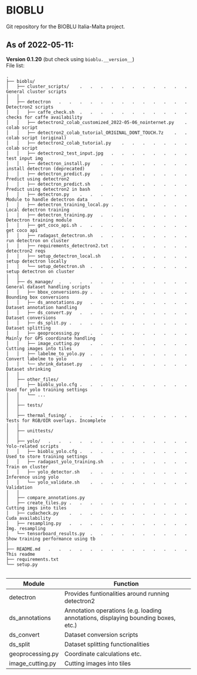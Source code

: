 # BIOBLU

Git repository for the BIOBLU Italia-Malta project.  
## As of 2022-05-11:  
**Version 0.1.20** (but check using `bioblu.__version__`)  
File list:

```
.
├── bioblu/
│   ├── cluster_scripts/    .   .   .   .   .   .   .   .   .   .   .   General cluster scripts
│   │
│   ├── detectron   .   .   .   .   .   .   .   .   .   .   .   .   .   Detectron2 scripts
│   │   ├── caffe_check.sh  .   .   .   .   .   .   .   .   .   .   .   checks for caffe availability
│   │   ├── detectron2_colab_customized_2022-05-06_nointernet.py    .   colab script
│   │   ├── detectron2_colab_tutorial_ORIGINAL_DONT_TOUCH.7z    .   .   colab script (original)
│   │   ├── detectron2_colab_tutorial.py    .   .   .   .   .   .   .   colab script
│   │   ├── detectron2_test_input.jpg   .   .   .   .   .   .   .   .   test input img
│   │   ├── detectron_install.py    .   .   .   .   .   .   .   .   .   install detectron (deprecated)
│   │   ├── detectron_predict.py    .   .   .   .   .   .   .   .   .   Predict using detectron2
│   │   ├── detectron_predict.sh    .   .   .   .   .   .   .   .   .   Predict using detectron2 in bash
│   │   ├── detectron.py    .   .   .   .   .   .   .   .   .   .   .   Module to handle detectron data
│   │   ├── detectron_training_local.py .   .   .   .   .   .   .   .   Local detectron training
│   │   ├── detectron_training.py   .   .   .   .   .   .   .   .   .   Detectron training module
│   │   ├── get_coco_api.sh .   .   .   .   .   .   .   .   .   .   .   get coco api
│   │   ├── radagast_detectron.sh   .   .   .   .   .   .   .   .   .   run detectron on cluster
│   │   ├── requirements_detectron2.txt .   .   .   .   .   .   .   .   detectron2 reqs
│   │   ├── setup_detectron_local.sh    .   .   .   .   .   .   .   .   setup detectron locally
│   │   └── setup_detectron.sh  .   .   .   .   .   .   .   .   .   .   setup detectron on cluster
│   │
│   ├── ds_manage/  .   .   .   .   .   .   .   .   .   .   .   .   .   General dataset handling scripts
│   │   ├── bbox_conversions.py .   .   .   .   .   .   .   .   .   .   Bounding box conversions
│   │   ├── ds_annotations.py   .   .   .   .   .   .   .   .   .   .   Dataset annotation handling
│   │   ├── ds_convert.py   .   .   .   .   .   .   .   .   .   .   .   Dataset conversions
│   │   ├── ds_split.py .   .   .   .   .   .   .   .   .   .   .   .   Dataset splitting
│   │   ├── geoprocessing.py    .   .   .   .   .   .   .   .   .   .   Mainly for GPS coordinate handling
│   │   ├── image_cutting.py    .   .   .   .   .   .   .   .   .   .   Cutting images into tiles
│   │   ├── labelme_to_yolo.py  .   .   .   .   .   .   .   .   .   .   Convert labelme to yolo
│   │   └── shrink_dataset.py   .   .   .   .   .   .   .   .   .   .   Dataset shrinking
│   │
│   ├── other_files/
│   │   ├── bioblu_yolo.cfg .   .   .   .   .   .   .   .   .   .   .   Used for yolo training settings
│   │   └── ...
│   │
│   ├── tests/
│   │
│   ├── thermal_fusing/ .   .   .   .   .   .   .   .   .   .   .   .   Tests for RGB/OIR overlays. Incomplete
│   │
│   ├── unittests/
│   │
│   ├── yolo/   .   .   .   .   .   .   .   .   .   .   .   .   .   .   Yolo-related scripts
│   │   ├── bioblu_yolo.cfg .   .   .   .   .   .   .   .   .   .   .   Used to store training settings
│   │   ├── radagast_yolo_training.sh   .   .   .   .   .   .   .   .   Train on cluster
│   │   ├── yolo_detector.sh    .   .   .   .   .   .   .   .   .   .   Inference using yolo
│   │   └── yolo_validate.sh    .   .   .   .   .   .   .   .   .   .   Validation
│   │
│   ├── compare_annotations.py
│   ├── create_tiles.py .   .   .   .   .   .   .   .   .   .   .   .   Cutting imgs into tiles
│   ├── cudacheck.py    .   .   .   .   .   .   .   .   .   .   .   .   Cuda availability
│   ├── resampling.py   .   .   .   .   .   .   .   .   .   .   .   .   Img. resampling
│   └── tensorboard_results.py  .   .   .   .   .   .   .   .   .   .   Show training performance using tb
│   
├── README.md   .   .   .   .   .   .   .   .   .   .   .   .   .   .   This readme
├── requirements.txt
└── setup.py


```


| Module             | Function                                                                          |
|--------------------|-----------------------------------------------------------------------------------|
| detectron          | Provides funtionalities around running detectron2                                 |
| ds_annotations     | Annotation operations (e.g. loading annotations, displaying bounding boxes, etc.) |
| ds_convert         | Dataset conversion scripts                                                        |
| ds_split           | Dataset splitting functionalities                                                 |
| geoprocessing.py   | Coordinate calculations etc.                                                      |
| image_cutting.py   | Cutting images into tiles                                                         |
